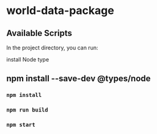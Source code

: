 # world-data-package

## Available Scripts

In the project directory, you can run:

install Node type

## npm install --save-dev @types/node

### `npm install`

### `npm run build`

### `npm start`
